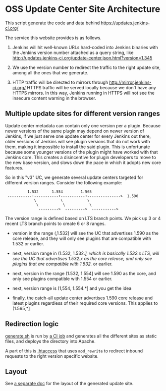 # OSS Update Center Site Architecture
This script generate the code and data behind https://updates.jenkins-ci.org/

The service this website provides is as follows.

 1. Jenkins will hit well-known URLs hard-coded into Jenkins binaries with
    the Jenkins version number attached as a query string, like
    http://updates.jenkins-ci.org/update-center.json.html?version=1.345

 1. We use the version number to redirect the traffic to the right update site,
    among all the ones that we generate.

 1. HTTP traffic will be directed to mirrors through http://mirror.jenkins-ci.org/
    HTTPS traffic will be served locally because we don't have any HTTPS mirrors.
    In this way, Jenkins running in HTTPS will not see the insecure content warning
    in the browser.

## Multiple update sites for different version ranges

Update center metadata can contain only one version per a plugin.
Because newer versions of the same plugin may depend on newer version of Jenkins,
if we just serve one update center for every Jenkins out there, older versions of
Jenkins will see plugin versions that do not work with them, making it impossible to install
the said plugin. This is unfortunate because some younger versions of the plugin might have
worked with that Jenkins core. This creates a disincentive for plugin developers
to move to the new base version, and slows down the pace in which it adopts new core features.

So in this "v3" UC, we generate several update centers targeted for different
version ranges. Consider the following example:



              1.532      1.554        1.565
     -----------+-----------+-----------+--------------->  1.590
                 \           \           \
                  \           \           \
                   --------->  --------->  ----------->


The version range is defined based on LTS branch points. We pick up 3 or 4 recent
LTS branch points to create 6 or 8 ranges.

 * version in the range (,1.532] will see the UC that advertises 1.590 as the core release,
   and they will only see plugins that are compatible with 1.532 or earlier.

 * next, version range in (1.532, 1.532.*], which is basically 1.532.x LTS, will see
   the UC that advertises 1.532.x as the core release, and only see plugins that are
   compatible with 1.532.* or earlier.

 * next, version in the range (1.532, 1.554] will see 1.590 as the core, and
   only see plugins compatible with 1.554 or earlier.

 * next, version range is (1,554, 1.554.*] and you get the idea

 * finally, the catch-all update center advertises 1.590 core release and latest plugins
   regardless of their required core versions. This applies to (1.565,*]

## Redirection logic

[generate.sh](generate.sh) is run by [a CI job](https://trusted.ci.jenkins.io/job/update_center/)
and generates all the different sites as static files, and deploys the directory into Apache.

A part of this is [.htaccess](static/.htaccess) that uses `mod_rewrite` to
redirect inbound requests to the right version specific website.

## Layout
See [a separate doc](LAYOUT.md) for the layout of the generated update site.